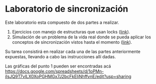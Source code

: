 # Laboratorio de sincronización #

Este laboratorio esta compuesto de dos partes a realizar.
1. Ejercicios con manejo de estructuras que usan locks ([link](./ejercicios)).
2. Simulación de un problema de la vida real donde se pueda aplicar los conceptos de sincronización vistos hasta el momento ([link](./aplicacion)).

Su tarea consistirá en realizar cada una de las partes anteriormente expuestas, llevando a cabo las instrucciones allí dadas.

Las gráficas del punto 1 pueden ser encontradas acá https://docs.google.com/spreadsheets/d/1oPMn-iIsJQ9T7vlLX0XoPGHMGx7J2bcFkEIiNhffvnE/edit?usp=sharing
